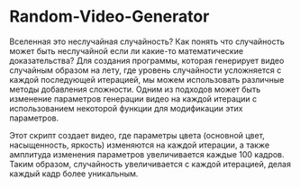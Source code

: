 # Random-Video-Generator

Вселенная это неслучайная случайность? Как понять что случайность может быть неслучайной если ли какие-то математические доказательства? Для создания программы, которая генерирует видео случайным образом на лету, где уровень случайности усложняется с каждой последующей итерацией, мы можем использовать различные методы добавления сложности. Одним из подходов может быть изменение параметров генерации видео на каждой итерации с использованием некоторой функции для модификации этих параметров.

Этот скрипт создает видео, где параметры цвета (основной цвет, насыщенность, яркость) изменяются на каждой итерации, а также амплитуда изменения параметров увеличивается каждые 100 кадров. Таким образом, случайность увеличивается с каждой итерацией, делая каждый кадр более уникальным.
